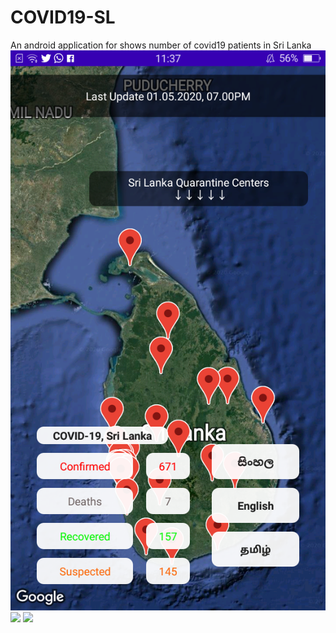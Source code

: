# COVID19-SL
An android application for shows number of covid19 patients in Sri Lanka
![](java/com/vasi/covidfinder/Screenshot_2020-05-29-23-37-30-59.png)
![](java/com/vasi/covidfinder/Screenshot_2020-05-29-23-37-30-60.png)
![](java/com/vasi/covidfinder/Screenshot_2020-05-29-23-37-30-66.png)

